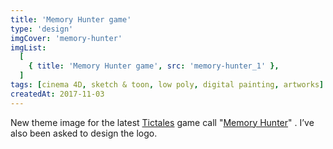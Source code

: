 ```yaml
---
title: 'Memory Hunter game'
type: 'design'
imgCover: 'memory-hunter'
imgList:
  [
    { title: 'Memory Hunter game', src: 'memory-hunter_1' },
  ]
tags: [cinema 4D, sketch & toon, low poly, digital painting, artworks]
createdAt: 2017-11-03
---
```


New theme image for the latest [Tictales](http://www.tictales.com/) game call "[Memory Hunter](https://memoryhunter.stories.games/fr-FR/game/)" . I’ve also been asked to design the logo.
<!--more-->